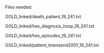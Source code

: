 Files needed:

GOLD_linked/death_patient_19_241.txt

GOLD_linked/hes_diagnosis_hosp_19_241.txt

GOLD_linked/hes_episodes_19_241.txt

GOLD_linked/patient_townsend2001_19_241.txt